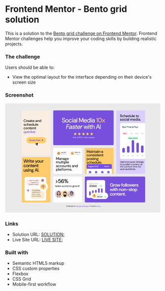 # Frontend Mentor - Bento grid solution

This is a solution to the [Bento grid challenge on Frontend Mentor](https://www.frontendmentor.io/challenges/bento-grid-RMydElrlOj). Frontend Mentor challenges help you improve your coding skills by building realistic projects. 

### The challenge

Users should be able to:

- View the optimal layout for the interface depending on their device's screen size

### Screenshot

![](./images/Screenshot%202024-11-09%20190744.png)

### Links

- Solution URL: [SOLUTION: ](https://your-solution-url.com)
- Live Site URL: [LIVE SITE: ](https://your-live-site-url.com)


### Built with

- Semantic HTML5 markup
- CSS custom properties
- Flexbox
- CSS Grid
- Mobile-first workflow
